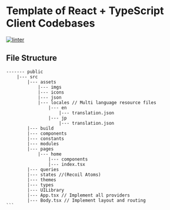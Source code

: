 # Template of React + TypeScript Client Codebases
[![linter](https://github.com/viven-inc/react-typescript-template/actions/workflows/linter.yml/badge.svg)](https://github.com/viven-inc/react-typescript-template/actions/workflows/linter.yml)

## File Structure
``````
------- public 
    |--- src 
        |--- assets
            |--- imgs
            |--- icons
            |--- json
            |--- locales // Multi language resource files
                |--- en
                    |--- translation.json
                |--- jp
                    |--- translation.json
        |--- build
        |--- components
        |--- constants
        |--- modules
        |--- pages
            |--- home
                |--- components
                |--- index.tsx
        |--- queries
        |--- states //(Recoil Atoms)
        |--- themes
        |--- types
        |--- UILibrary
        |--- App.tsx // Implement all providers
        |--- Body.tsx // Implement layout and routing
```
